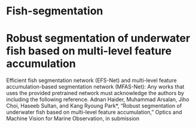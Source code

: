 # Fish-segmentation
# Robust segmentation of underwater fish based on multi-level feature accumulation
Efficient fish segmentation network (EFS-Net) and multi-level feature accumulation-based segmentation network (MFAS-Net): Any works that uses the provided pretrained network must acknowledge the authors by including the following reference.
Adnan Haider, Muhammad Arsalan, Jiho Choi, Haseeb Sultan, and Kang Ryoung Park*, “Robust segmentation of underwater fish based on multi-level feature accumulation,” Optics and Machine Vision for Marine Observation, in submission 

